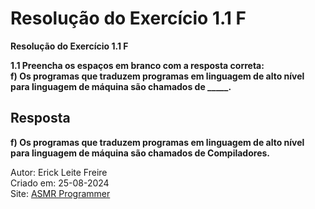 # Resolução do Exercício 1.1 F

**Resolução do Exercício 1.1 F**

**1.1 Preencha os espaços em branco com a resposta correta:**<br>
**f) Os programas que traduzem programas em linguagem de alto nível para linguagem de máquina são chamados de \_\_\_\_\_.**

## Resposta

**f) Os programas que traduzem programas em linguagem de alto nível para linguagem de máquina são chamados de Compiladores.**

Autor: Erick Leite Freire<br>
Criado em: 25-08-2024<br>
Site: [ASMR Programmer](https://www.asmrprogrammer.com.br)<br>
